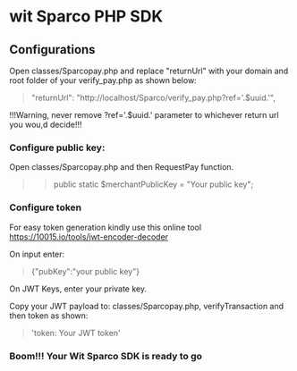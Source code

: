 # wit Sparco PHP SDK
## Configurations
Open classes/Sparcopay.php and replace "returnUrl" with your domain and root folder of your verify_pay.php as shown below:
> "returnUrl": "http://localhost/Sparco/verify_pay.php?ref='.$uuid.'",

!!!Warning, never remove ?ref='.$uuid.' parameter to whichever return url you wou,d decide!!!
### Configure public key:
Open classes/Sparcopay.php and then RequestPay function.
>> public static $merchantPublicKey = "Your public key";
### Configure token
For easy token generation kindly use this online tool
https://10015.io/tools/jwt-encoder-decoder

On input enter:
>  {"pubKey":"your public key"}

On JWT Keys, enter your private key.

Copy your JWT payload to:
classes/Sparcopay.php, verifyTransaction and then token as shown:
> 'token: Your JWT token'

### Boom!!! Your Wit Sparco SDK is ready to go


